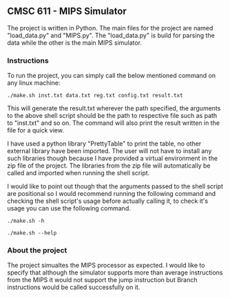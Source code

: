 ## CMSC 611 - MIPS Simulator

The project is written in Python. The main files for the project are named "load_data.py" and "MIPS.py". The "load_data.py" is build for parsing the data while the other is the main MIPS simulator.

### Instructions

To run the project, you can simply call the below mentioned command on any linux machine:
```
./make.sh inst.txt data.txt reg.txt config.txt result.txt
```
This will generate the result.txt wherever the path specified, the arguments to the above shell script should be the path to respective file such as path to "inst.txt" and so on. The command will also print the result written in the file for a quick view.

I have used a python library "PrettyTable" to print the table, no other external library have been imported. The user will not have to install any such libraries though because I have provided a virtual environment in the zip file of the project. The libraries from the zip file will automatically be called and imported when running the shell script.

I would like to point out though that the arguments passed to the shell script are positional so I would recommend running the following command and checking the shell script's usage before actually calling it, to check it's usage you can use the following command.
```
./make.sh -h 

./make.sh --help
```
### About the project

The project simualtes the MIPS processor as expected. I would like to specify that although the simulator supports more than average instructions from the MIPS it would not support the jump instruction but Branch instructions would be called successfully on it.
